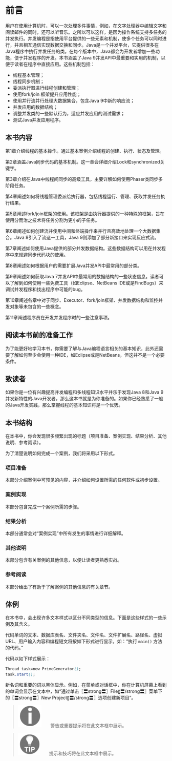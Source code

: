 # 前言

用户在使用计算机时，可以一次处理多件事情，例如，在文字处理器中编辑文字和阅读邮件的同时，还可以听音乐。之所以可以这样，是因为操作系统支持多任务的并发执行。并发编程是指使用平台提供的一些元素和机制，使多个任务可以同时进行，并且相互通信实现数据交换和同步。Java是一个并发平台，它提供很多在Java程序中执行并发任务的类。在每个版本中，Java都会为开发者增加一些功能，便于并发程序的开发。本书涵盖了Java 9并发API中最重要和实用的机制，以便于读者在程序中直接应用。这些机制包括：

+ 线程基本管理；
+ 线程同步机制；
+ 委派执行器进行线程创建和管理；
+ 使用fork/join 框架提升应用性能；
+ 使用并行流并行处理大数据集合，包含Java 9中新的响应流；
+ 并发应用的数据结构；
+ 调整并发类的一些默认行为，适应并发应用的测试需求；
+ 测试Java并发应用程序。

## 本书内容

第1章介绍线程的基本操作。通过基本案例介绍线程的创建、执行、状态及管理。

第2章涵盖Java同步代码的基本机制。这一章会详细介绍Lock和synchronized关键字。

第3章介绍在Java中线程间同步的高级工具，主要详解如何使用Phaser类同步多阶段任务。

第4章阐述如何将线程管理委派给执行器，包括线程运行、管理、获取并发任务执行结果。

第5章阐述fork/join框架的使用。该框架是由执行器提供的一种特殊的框架，旨在使用分而治之技术将任务分割为更小的子任务。

第6章阐述如何创建流并使用中间和终端操作来并行且高效地处理一个大数据集合。Java 8引入了流这一工具，Java 9则添加了部分新接口来实现反应式流。

第7章阐述如何使用Java提供的部分并发数据结构。这些数据结构可以用在并发程序中来规避同步代码块的使用。

第8章阐述如何根据用户的需要扩展Java并发API中最常用的部分类。

第9章阐述如何获取Java 7并发API中最常用的数据结构的一些状态信息。读者可以了解到如何使用一些免费工具（如Eclipse、NetBeans IDE或是FindBugs）来调试并发程序和找出程序中可能的bug。

第10章阐述各章中对于同步、Executor、fork/join框架、并发数据结构和监控并发对象等未包含的一些概念。

第11章阐述程序员在开发并发程序时的一些注意事项。

## 阅读本书前的准备工作

为了能更好地学习本书，你需要了解与Java编程语言相关的基本知识，此外还需要了解如何至少会使用一种IDE，如Eclipse或是NetBeans，但这并不是一个必要条件。

## 致读者

如果你是一位有兴趣提高并发编程和多线程知识水平并乐于发现Java 8和Java 9并发新特性的Java开发者，那么这本书就是为你准备的。如果你已经熟悉了一般的Java开发实践，那么掌握线程的基本知识将是一个优势。

## 本书结构

在本书中，你会发现很多频繁出现的标题（项目准备、案例实现、结果分析、其他说明、参考阅读）。

为了清楚说明如何完成一个案例，我们将采用以下形式。

### 项目准备

本部分介绍案例中可预见的内容，并介绍如何设置所需的任何软件或初步设置。

### 案例实现

本部分包含完成一个案例所需的步骤。

### 结果分析

本部分通常会对“案例实现”中所有发生的事情进行详细解释。

### 其他说明

本部分包含有关案例的其他信息，以便让读者更熟悉实战。

### 参考阅读

本部分给出了有助于了解案例的其他信息的有关章节。

## 体例

在本书中，会出现许多文本样式以区分不同类型的信息。下面是这些样式的一些示例及其含义。

代码单词的文本、数据库表名、文件夹名、文件名、文件扩展名、路径名、虚拟URL、用户输入内容和编程短文将按如下形式进行显示，如：“执行 `main()` 方法的代码。”

代码以如下样式展示：

```css
Thread task=new PrimeGenerator();
task.start();
```

新名词和重要的词以黑体显示。例如，在菜单或对话框中，你在计算机屏幕上看到的单词会显示在文本中，如“通过单击〖〓strong〓〗File〖〓/strong〓〗菜单下的〖〓strong〓〗New Project〖〓/strong〓〗选项创建新项目”。

> <img class="my_markdown" src="./images/1.png" style="width:73px;  height: 69px; " width="5%"/>　　警告或重要提示将在此文本框中展示。



> <img class="my_markdown" src="./images/2.png" style="width:69px;  height: 69px; " width="5%"/>　　提示和技巧将在此文本框中展示。



